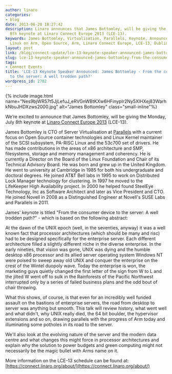 ```yaml
---
author: linaro
categories:
- blog
date: 2013-06-20 18:27:42
description: Linaro announces that James Bottomley, will be giving the Monday, July
  8th keynote at Linaro Connect Europe 2013 (LCE-13).
keywords: James Bottomley, Virtualisation, Parallels, Keynote, Announced, Linaro,
  Linux on Arm, Open Source, Arm, Linaro Connect Europe, LCE-13, Dublin
layout: post
link: /blog/connect-update/lce-13-keynote-speaker-announced-james-bottomley-from-the-consumer-device-to-the-server-a-well-trodden-path/
slug: lce-13-keynote-speaker-announced-james-bottomley-from-the-consumer-device-to-the-server-a-well-trodden-path
tags:
- Connect Events
title: 'LCE-13 Keynote Speaker Announced: James Bottomley - From the consumer device
  to the server: A well trodden path?'
wordpress_id: 2782
---
```


{% include image.html name="Nes9bjWR57t5JjLefuJ_eRVGnWBtKXw6HFinypIr2Ny5XlHXej83WarhkNbuJHDXzws2000.jpg" alt="James Bottomley" class="small-inline"%}

We’re excited to announce that James Bottomley, will be giving the Monday, July 8th keynote at [Linaro Connect Europe 2013](https://connect.linaro.org) (LCE-13).

James Bottomley is CTO of Server Virtualisation at [Parallels](https://www.parallels.com/uk/about/) with a current focus on Open Source container technologies and Linux Kernel maintainer of the SCSI subsystem, PA-RISC Linux and the 53c700 set of drivers. He has made contributions in the areas of x86 architecture and SMP, filesystems, storage and memory management and coherency. He is currently a Director on the Board of the Linux Foundation and Chair of its Technical Advisory Board. He was born and grew up in the United Kingdom. He went to university at Cambridge in 1985 for both his undergraduate and doctoral degrees. He joined AT&T Bell labs in 1995 to work on Distributed Lock Manager technology for clustering. In 1997 he moved to the LifeKeeper High Availability project. In 2000 he helped found SteelEye Technology, Inc as Software Architect and later as Vice President and CTO. He joined Novell in 2008 as a Distinguished Engineer at Novell's SUSE Labs and Parallels in 2011.

James' keynote is titled "From the consumer device to the server: A well trodden path?" - which is based on the following abstract:

At the dawn of the UNIX epoch (well, in the seventies, anyway) it was a well known fact that processor architectures (which should be many and risc) had to be designed specifically for the enterprise server. Each different architecture filled a slightly different niche in the diverse enterprise. In the early nineties, that vision was gone, UNIX was dying and the humble desktop x86 processor and its allied server operating system Windows NT were poised to sweep away old UNIX and conquer the enterprise on the crest of the Wintel duopoly wave. Today the enterprise is won, the marketing guys quietly changed the first letter of the sign from W to L and the jilted W went off to sulk in the Rainforests of the Pacific Northwest interrupted only by a series of failed business plans and the odd bout of chair throwing.

What this shows, of course, is that even for an incredibly well funded assault on the bastions of enterprise servers, the road from desktop to server was anything but smooth. This talk will review history, what went well and what didn't, why UNIX really died, the 64 bit boulder, the hypervisor extensions and so on, drawing parallels with the progress of Arm today and illuminating some potholes in its road to the server.

We'll also look at the evolving nature of the server and the modern data centre and what changes this might force in processor architectures and explain why the solution to power budgets and green computing might not necessarily be the magic bullet with Arms name on it.

More information on the LCE-13 schedule can be found at: [https://connect.linaro.org/about/](https://connect.linaro.org/about/)